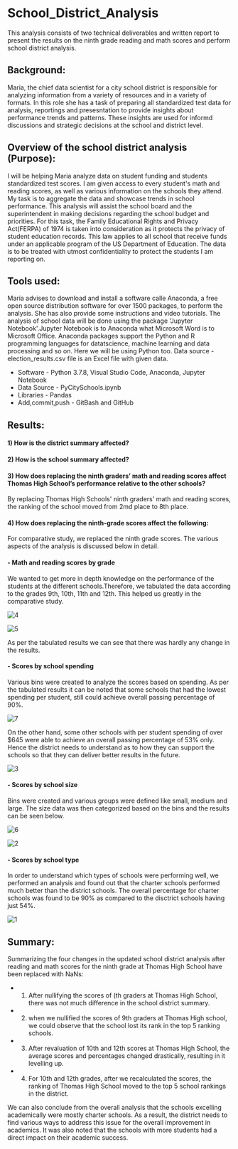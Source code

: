 # School_District_Analysis
This analysis consists of two technical deliverables and written report to present the results on the ninth grade reading and math scores and  perform school district analysis. 


## Background: 

Maria, the chief data scientist for a city school district is responsible for analyzing information from a variety of resources and in a variety of formats. In this role she has a task of preparing all standardized test data for analysis, reportings and presesntation to provide insights about performance trends and patterns. These insights are used for informd discussions and strategic decisions at the school and district level. 

## Overview of the school district analysis (Purpose):

I will be helping Maria analyze data on student funding and students standardized test scores. I am given access to every student's math and reading scores, as well as various information on the schools they attend. My task is to aggregate the data and showcase trends in school performance. This analysis will assist the school board and the superintendent in making decisions regarding the school budget and priorities. For this task, the Family Educational Rights and Privacy Act(FERPA) of 1974 is taken into consideration as it protects the  privacy of student education records. This law applies to all school that receive funds under an applicable program of the US Department of Education. The data is to be treated with utmost confidentiality to protect the students I am reporting on. 

## Tools used:

Maria advises to download and install a software calle Anaconda, a free open source distribution software for over 1500 packages, to perform the analysis. She has also provide some instructions and video tutorials. The analysis of school data will be done using the package 'Jupyter Notebook'.Jupyter Notebook is to Anaconda what Microsoft Word is to Microsoft Office. Anaconda packages support the Python and R programming languages for datatscience, machine learning and data processing and so on. Here we will be using Python too.
Data source - election_results.csv file is an Excel file with given data.
- Software - Python 3.7.8, Visual Studio Code, Anaconda, Jupyter Notebook
- Data Source - PyCitySchools.ipynb
- Libraries - Pandas
- Add,commit,push - GitBash and GitHub

## Results: 

#### 1) How is the district summary affected?
#### 2) How is the school summary affected?

#### 3) How does replacing the ninth graders’ math and reading scores affect Thomas High School’s performance relative to the other schools?
By replacing Thomas High Schools' ninth graders' math and reading scores, the ranking of the school moved from 2md place to 8th place.

#### 4) How does replacing the ninth-grade scores affect the following:
For comparative study, we replaced the ninth grade scores. The various aspects of the analysis is discussed below in detail. 

#### - Math and reading scores by grade
We wanted to get more in depth knowledge on the performance of the students at the different schools.Therefore, we tabulated the data according to the grades 9th, 10th, 11th and 12th. This helped us greatly in the comparative study.

![4](https://user-images.githubusercontent.com/23488019/142510429-008e8c92-5783-41ae-ad9d-ec293631a0cd.PNG)

![5](https://user-images.githubusercontent.com/23488019/142510437-8fbb2830-bc35-4e5f-840b-74be7c821247.PNG)

 As per the tabulated results we can see that there was hardly any change in the results.
    
#### - Scores by school spending

Various bins were created to analyze the scores based on spending. As per the tabulated results it can be noted that some schools that had the lowest spending per student, still could achieve overall passing percentage of 90%.
    
![7](https://user-images.githubusercontent.com/23488019/142512379-90137ba5-fb41-4f13-8dec-3996f43ea070.PNG)

On the other hand, some other schools with per student spending of over $645 were able to achieve an overall passing percentage of 53% only. Hence the district needs to understand as to how they can support the schools so that they can deliver better results in the future. 

![3](https://user-images.githubusercontent.com/23488019/142510293-c376a1ac-d397-47d9-ae39-ac6b49e44ed2.PNG)

#### - Scores by school size
 
Bins were created and various groups were defined like small, medium and large. The size data was then categorized based on the bins and the results can be seen below.
      
![6](https://user-images.githubusercontent.com/23488019/142511969-9e574e91-49c5-4a53-b813-bdde13126f74.PNG)

![2](https://user-images.githubusercontent.com/23488019/142509868-1c884215-54bd-4eca-abac-e6642df39973.PNG)

#### - Scores by school type

In order to understand which types of schools were performing well, we performed an analysis and found out that the charter schools performed much better than the district schools. The overall percentage for charter schools was found to be 90% as compared to the disctrict schools having just 54%. 

![1](https://user-images.githubusercontent.com/23488019/142509864-5041e684-a16d-4c67-a14c-cbed9c8c146a.PNG)

## Summary:

Summarizing the  four changes in the updated school district analysis after reading and math scores for the ninth grade at Thomas High School have been replaced with NaNs:

 - 1) After nullifying the scores of (th graders at Thomas High School, there was not much difference in the school district summary.

 - 2) when we nullified the scores of 9th graders at Thomas High school, we could observe that the school lost its rank in the top 5 ranking schools.

 - 3) After revaluation of 10th and 12th scores at Thomas High School, the average scores and percentages changed drastically, resulting in it levelling up.

 - 4) For 10th and 12th grades, after we recalculated the scores, the ranking of Thomas High School moved to the top 5 school rankings in the district. 

 We can also conclude from the overall analysis that the schools excelling academically were mostly charter schools. As a result, the district needs to find various ways to address this issue for the overall improvement in academics.  It was also noted that the schools with more students had a direct impact on their academic success.
